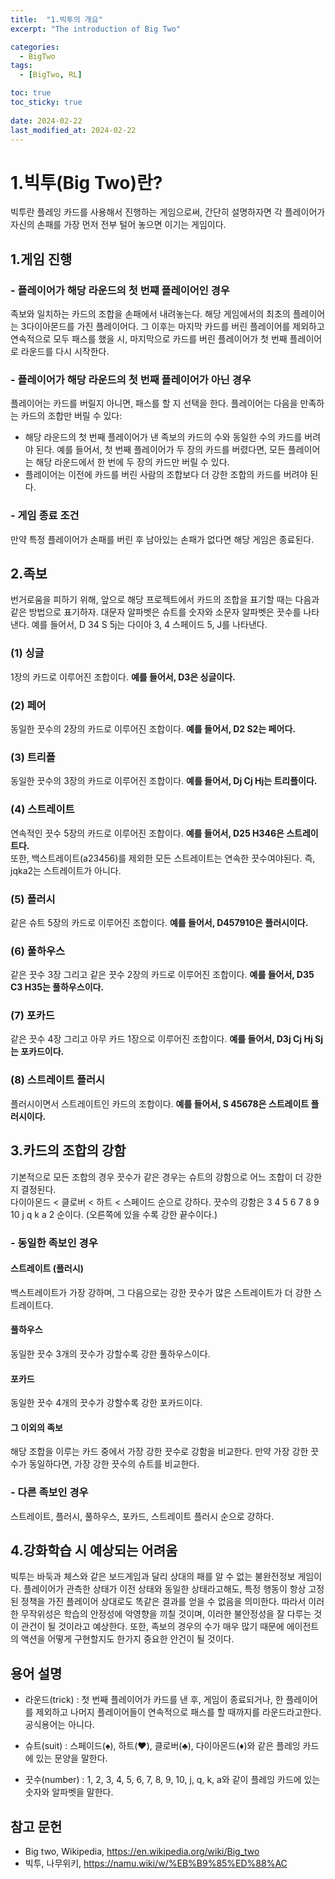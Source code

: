 ```yaml
---
title:  "1.빅투의 개요"
excerpt: "The introduction of Big Two"

categories:
  - BigTwo
tags:
  - [BigTwo, RL]

toc: true
toc_sticky: true
 
date: 2024-02-22
last_modified_at: 2024-02-22
---
```


# 1.빅투(Big Two)란?

빅투란 플레잉 카드를 사용해서 진행하는 게임으로써, 간단히 설명하자면 각 플레이어가 자신의 손패를 가장 먼저 전부 털어 놓으면 이기는 게임이다.


## 1.게임 진행

### - 플레이어가 해당 라운드의 첫 번쨰 플레이어인 경우

족보와 일치하는 카드의 조합을 손패에서 내려놓는다. 해당 게임에서의 최초의 플레이어는 3다이아몬드를 가진 플레이어다. 그 이후는 마지막 카드를 버린 플레이어를 제외하고 연속적으로 모두 패스를 했을 시, 마지막으로 카드를 버린 플레이어가 첫 번째 플레이어로 라운드를 다시 시작한다.


### - 플레이어가 해당 라운드의 첫 번째 플레이어가 아닌 경우

플레이어는 카드를 버릴지 아니면, 패스를 할 지 선택을 한다. 플레이어는 다음을 만족하는 카드의 조합만 버릴 수 있다:

- 해당 라운드의 첫 번째 플레이어가 낸 족보의 카드의 수와 동일한 수의 카드를 버려야 된다. 예를 들어서, 첫 번째 플레이어가 두 장의 카드를 버렸다면, 모든 플레이어는 해당 라운드에서 한 번에 두 장의 카드만 버릴 수 있다.
- 플레이어는 이전에 카드를 버린 사람의 조합보다 더 강한 조합의 카드를 버려야 된다.


### - 게임 종료 조건
만약 특정 플레이어가 손패를 버린 후 남아있는 손패가 없다면 해당 게임은 종료된다.

## 2.족보

번거로움을 피하기 위해, 앞으로 해당 프로젝트에서 카드의 조합을 표기할 때는 다음과 같은 방법으로 표기하자.
대문자 알파벳은 슈트를 숫자와 소문자 알파벳은 끗수를 나타낸다. 예를 들어서, D 34 S 5j는 다이아 3, 4 스페이드 5, J를 나타낸다.

### (1) 싱글

1장의 카드로 이루어진 조합이다. **예를 들어서, D3은 싱글이다.**
### (2) 페어

동일한 끗수의 2장의 카드로 이루어진 조합이다. **예를 들어서, D2 S2는 페어다.**

### (3) 트리플

동일한 끗수의 3장의 카드로 이루어진 조합이다. **예를 들어서, Dj Cj Hj는 트리플이다.**

### (4) 스트레이트

연속적인 끗수 5장의 카드로 이루어진 조합이다. **예를 들어서, D25 H346은 스트레이트다.** </br>또한, 백스트레이트(a23456)를 제외한 모든 스트레이트는 연속한 끗수여야된다. 즉, jqka2는 스트레이트가 아니다.

### (5) 플러시

같은 슈트 5장의 카드로 이루어진 조합이다. **예를 들어서, D457910은 플러시이다.**

### (6) 풀하우스

같은 끗수 3장 그리고 같은 끗수 2장의 카드로 이루어진 조합이다. **예를 들어서, D35 C3 H35는 풀하우스이다.**

### (7) 포카드

같은 끗수 4장 그리고 아무 카드 1장으로 이루어진 조합이다. **예를 들어서, D3j Cj Hj Sj는 포카드이다.**

### (8) 스트레이트 플러시

플러시이면서 스트레이트인 카드의 조합이다. **예를 들어서, S 45678은 스트레이트 플러시이다.**

## 3.카드의 조합의 강함

기본적으로 모든 조합의 경우 끗수가 같은 경우는 슈트의 강함으로 어느 조합이 더 강한지 결정된다.</br> 다이아몬드 < 클로버 < 하트 < 스페이드 순으로 강하다. 끗수의 강함은 3 4 5 6 7 8 9 10 j q k a 2 순이다. (오른쪽에 있을 수록 강한 끝수이다.)

### - 동일한 족보인 경우

#### 스트레이트 (플러시)
백스트레이트가 가장 강하며, 그 다음으로는 강한 끗수가 많은 스트레이트가 더 강한 스트레이트다. 

#### 풀하우스
동일한 끗수 3개의 끗수가 강할수록 강한 풀하우스이다.

#### 포카드
동일한 끗수 4개의 끗수가 강할수록 강한 포카드이다.

#### 그 이외의 족보
해당 조합을 이루는 카드 중에서 가장 강한 끗수로 강함을 비교한다. 만약 가장 강한 끗수가 동일하다면, 가장 강한 끗수의 슈트를 비교한다.


### - 다른 족보인 경우
스트레이트, 플러시, 풀하우스, 포카드, 스트레이트 플러시 순으로 강하다.


## 4.강화학습 시 예상되는 어려움
빅투는 바둑과 체스와 같은 보드게임과 달리 상대의 패를 알 수 없는 불완전정보 게임이다. 플레이어가 관측한 상태가 이전 상태와 동일한 상태라고해도, 특정 행동이 항상 고정된 정책을 가진 플레이어 상대로도 똑같은 결과를 얻을 수 없음을 의미한다. 따라서 이러한 무작위성은 학습의 안정성에 악영향을 끼칠 것이며, 이러한 불안정성을 잘 다루는 것이 관건이 될 것이라고 예상한다. 또한, 족보의 경우의 수가 매우 많기 때문에 에이전트의 액션을 어떻게 구현할지도 한가지 중요한 안건이 될 것이다.

## 용어 설명

- 라운드(trick) : 첫 번째 플레이어가 카드를 낸 후, 게임이 종료되거나, 한 플레이어를 제외하고 나머지 플레이어들이 연속적으로 패스를 할 때까지를 라운드라고한다. 공식용어는 아니다.

- 슈트(suit) : 스페이드(♠), 하트(♥), 클로버(♣), 다이아몬드(♦)와 같은 플레잉 카드에 있는 문양을 말한다. 

- 끗수(number) : 1, 2, 3, 4, 5, 6, 7, 8, 9, 10, j, q, k, a와 같이 플레잉 카드에 있는 숫자와 알파벳을 말한다. 

## 참고 문헌

- Big two, Wikipedia, https://en.wikipedia.org/wiki/Big_two
- 빅투, 나무위키, https://namu.wiki/w/%EB%B9%85%ED%88%AC